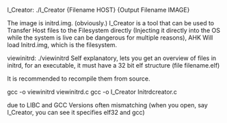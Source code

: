 I_Creator:
./I_Creator {Filename HOST} {Output Filename IMAGE}

The image is initrd.img. (obviously.)
I_Creator is a tool that can be used to Transfer Host files to the Filesystem directly (Injecting it directly into the OS while the system is live can be dangerous for multiple reasons),
AHK Will load Initrd.img, which is the filesystem.

viewinitrd:
./viewinitrd
Self explanatory, lets you get an overview of files in initrd, for an executable, it must have a 32 bit elf structure (file filename.elf)

It is recommended to recompile them from source.

gcc -o viewinitrd viewinitrd.c
gcc -o I_Creator Initrdcreator.c

due to LIBC and GCC Versions often mismatching (when you open, say I_Creator, you can see it specifies elf32 and gcc)
